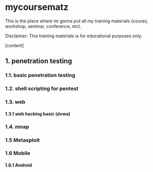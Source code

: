 # mycoursematz

This is the place where im gonna put all my training materials (coures, workshop, seminar, conference, etc).

Disclaimer: This training materials is for educational purposes only.

[content]
## 1. penetration testing

### 1.1. basic penetration testing 

### 1.2. shell scripting for pentest

### 1.3. web

#### 1.3.1 web hacking basic (dvwa)

### 1.4. nmap

### 1.5 Metasploit

### 1.6 Mobile

#### 1.6.1 Android
